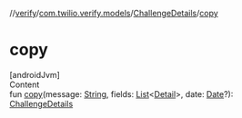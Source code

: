 //[verify](../../index.md)/[com.twilio.verify.models](../index.md)/[ChallengeDetails](index.md)/[copy](copy.md)



# copy  
[androidJvm]  
Content  
fun [copy](copy.md)(message: [String](https://kotlinlang.org/api/latest/jvm/stdlib/kotlin/-string/index.html), fields: [List](https://kotlinlang.org/api/latest/jvm/stdlib/kotlin.collections/-list/index.html)<[Detail](../-detail/index.md)>, date: [Date](https://developer.android.com/reference/java/util/Date.html)?): [ChallengeDetails](index.md)  



